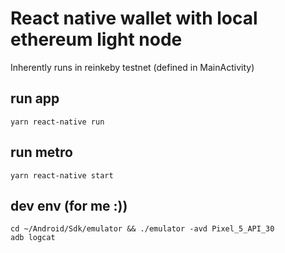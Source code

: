 # React native wallet with local ethereum light node
Inherently runs in reinkeby testnet (defined in MainActivity)


## run app
    yarn react-native run


## run metro
    yarn react-native start


## dev env (for me :))
    cd ~/Android/Sdk/emulator && ./emulator -avd Pixel_5_API_30
    adb logcat